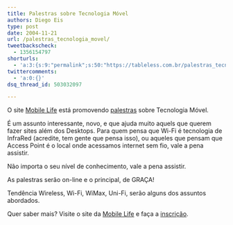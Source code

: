 ```yaml
---
title: Palestras sobre Tecnologia Móvel
authors: Diego Eis
type: post
date: 2004-11-21
url: /palestras_tecnologia_movel/
tweetbackscheck:
  - 1356154797
shorturls:
  - 'a:3:{s:9:"permalink";s:50:"https://tableless.com.br/palestras_tecnologia_movel";s:7:"tinyurl";s:26:"https://tinyurl.com/3hrkuby";s:4:"isgd";s:19:"https://is.gd/5xNiyr";}'
twittercomments:
  - 'a:0:{}'
dsq_thread_id: 503032097

---
```

O site [Mobile Life][1] está promovendo [palestras][2] sobre Tecnologia Móvel.
              
É um assunto interessante, novo, e que ajuda muito aquels que querem fazer sites além dos Desktops. Para quem pensa que Wi-Fi é tecnologia de InfraRed (acredite, tem gente que pensa isso), ou aqueles que pensam que Access Point é o local onde acessamos internet sem fio, vale a pena assistir.
              
Não importa o seu nível de conhecimento, vale a pena assistir. 

As palestras serão on-line e o principal, de GRAÇA!
              
Tendência Wireless, Wi-Fi, WiMax, Uni-Fi, serão alguns dos assuntos abordados. 

Quer saber mais? Visite o site da [Mobile Life][1] e faça a [inscrição][3].

 [1]: https://www.mobilelife.com.br/
 [2]: https://www.mobilelife.com.br/questionario/
 [3]: https://mobilelife.com.br/questionario/